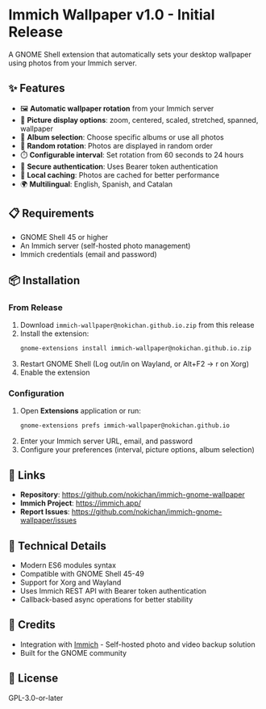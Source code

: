 # Immich Wallpaper v1.0 - Initial Release

A GNOME Shell extension that automatically sets your desktop wallpaper using photos from your Immich server.

## ✨ Features

- 🖼️ **Automatic wallpaper rotation** from your Immich server
- 🎨 **Picture display options**: zoom, centered, scaled, stretched, spanned, wallpaper
- 📁 **Album selection**: Choose specific albums or use all photos
- 🔄 **Random rotation**: Photos are displayed in random order
- ⏱️ **Configurable interval**: Set rotation from 60 seconds to 24 hours
- 🔐 **Secure authentication**: Uses Bearer token authentication
- 💾 **Local caching**: Photos are cached for better performance
- 🌍 **Multilingual**: English, Spanish, and Catalan

## 📋 Requirements

- GNOME Shell 45 or higher
- An Immich server (self-hosted photo management)
- Immich credentials (email and password)

## 📦 Installation

### From Release

1. Download `immich-wallpaper@nokichan.github.io.zip` from this release
2. Install the extension:
   ```bash
   gnome-extensions install immich-wallpaper@nokichan.github.io.zip
   ```
3. Restart GNOME Shell (Log out/in on Wayland, or Alt+F2 → r on Xorg)
4. Enable the extension

### Configuration

1. Open **Extensions** application or run:
   ```bash
   gnome-extensions prefs immich-wallpaper@nokichan.github.io
   ```
2. Enter your Immich server URL, email, and password
3. Configure your preferences (interval, picture options, album selection)

## 🔗 Links

- **Repository**: https://github.com/nokichan/immich-gnome-wallpaper
- **Immich Project**: https://immich.app/
- **Report Issues**: https://github.com/nokichan/immich-gnome-wallpaper/issues

## 📝 Technical Details

- Modern ES6 modules syntax
- Compatible with GNOME Shell 45-49
- Support for Xorg and Wayland
- Uses Immich REST API with Bearer token authentication
- Callback-based async operations for better stability

## 🙏 Credits

- Integration with [Immich](https://immich.app/) - Self-hosted photo and video backup solution
- Built for the GNOME community

## 📄 License

GPL-3.0-or-later
